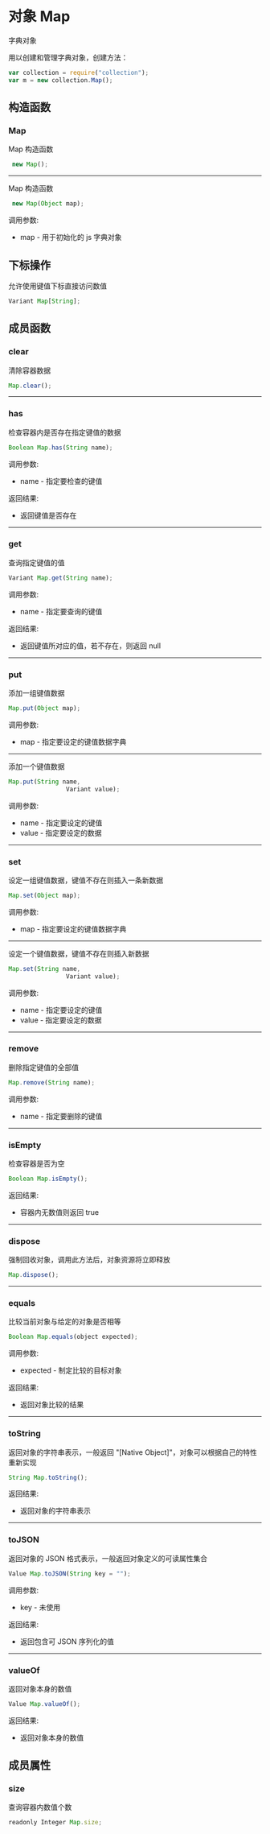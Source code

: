 # 对象 Map
字典对象

用以创建和管理字典对象，创建方法：
```JavaScript
var collection = require("collection");
var m = new collection.Map();
```
## 构造函数
        
### Map
Map 构造函数
```JavaScript
 new Map();
```

--------------------------
Map 构造函数
```JavaScript
 new Map(Object map);
```

调用参数:
* map - 用于初始化的 js 字典对象

## 下标操作
        
允许使用键值下标直接访问数值
```JavaScript
Variant Map[String];
```

## 成员函数
        
### clear
清除容器数据
```JavaScript
Map.clear();
```

--------------------------
### has
检查容器内是否存在指定键值的数据
```JavaScript
Boolean Map.has(String name);
```

调用参数:
* name - 指定要检查的键值

返回结果:
* 返回键值是否存在

--------------------------
### get
查询指定键值的值
```JavaScript
Variant Map.get(String name);
```

调用参数:
* name - 指定要查询的键值

返回结果:
* 返回键值所对应的值，若不存在，则返回 null

--------------------------
### put
添加一组键值数据
```JavaScript
Map.put(Object map);
```

调用参数:
* map - 指定要设定的键值数据字典

--------------------------
添加一个键值数据
```JavaScript
Map.put(String name,
                Variant value);
```

调用参数:
* name - 指定要设定的键值
* value - 指定要设定的数据

--------------------------
### set
设定一组键值数据，键值不存在则插入一条新数据
```JavaScript
Map.set(Object map);
```

调用参数:
* map - 指定要设定的键值数据字典

--------------------------
设定一个键值数据，键值不存在则插入新数据
```JavaScript
Map.set(String name,
                Variant value);
```

调用参数:
* name - 指定要设定的键值
* value - 指定要设定的数据

--------------------------
### remove
删除指定键值的全部值
```JavaScript
Map.remove(String name);
```

调用参数:
* name - 指定要删除的键值

--------------------------
### isEmpty
检查容器是否为空
```JavaScript
Boolean Map.isEmpty();
```

返回结果:
* 容器内无数值则返回 true

--------------------------
### dispose
强制回收对象，调用此方法后，对象资源将立即释放
```JavaScript
Map.dispose();
```

--------------------------
### equals
比较当前对象与给定的对象是否相等
```JavaScript
Boolean Map.equals(object expected);
```

调用参数:
* expected - 制定比较的目标对象

返回结果:
* 返回对象比较的结果

--------------------------
### toString
返回对象的字符串表示，一般返回 "[Native Object]"，对象可以根据自己的特性重新实现
```JavaScript
String Map.toString();
```

返回结果:
* 返回对象的字符串表示

--------------------------
### toJSON
返回对象的 JSON 格式表示，一般返回对象定义的可读属性集合
```JavaScript
Value Map.toJSON(String key = "");
```

调用参数:
* key - 未使用

返回结果:
* 返回包含可 JSON 序列化的值

--------------------------
### valueOf
返回对象本身的数值
```JavaScript
Value Map.valueOf();
```

返回结果:
* 返回对象本身的数值

## 成员属性
        
### size
查询容器内数值个数
```JavaScript
readonly Integer Map.size;
```

